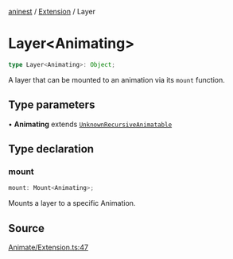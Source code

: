 [aninest](../../index.md) / [Extension](../index.md) / Layer

# Layer\<Animating\>

```ts
type Layer<Animating>: Object;
```

A layer that can be mounted to an animation via its `mount` function.

## Type parameters

• **Animating** extends [`UnknownRecursiveAnimatable`](../../AnimatableTypes/type-aliases/UnknownRecursiveAnimatable.md)

## Type declaration

### mount

```ts
mount: Mount<Animating>;
```

Mounts a layer to a specific Animation.

## Source

[Animate/Extension.ts:47](https://github.com/zphrs/aninest/blob/f1bf3a3/src/Animate/Extension.ts#L47)
